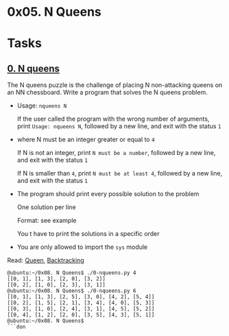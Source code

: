 # 0x05. N Queens


# Tasks

## [0. N queens](./0-nqueens.py)
The N queens puzzle is the challenge of placing N non-attacking queens on an NN chessboard. Write a program that solves the N queens problem.

* Usage: `nqueens N`

    If the user called the program with the wrong number of arguments, print `Usage: nqueens N`, followed by a new line, and exit with the status `1`
*  where N must be an integer greater or equal to `4`

    If N is not an integer, print `N must be a number`, followed by a new line, and exit with the status `1`

    If N is smaller than `4`, print `N must be at least 4`, followed by a new line, and exit with the status `1`
* The program should print every possible solution to the problem

    One solution per line
 
    Format: see example
 
    You t have to print the solutions in a specific order
* You are only allowed to import the `sys` module

Read: [Queen](https://en.wikipedia.org/wiki/Queen_%28chess%29), [Backtracking](https://en.wikipedia.org/wiki/Backtracking)
 
```
@ubuntu:~/0x08. N Queens$ ./0-nqueens.py 4
[[0, 1], [1, 3], [2, 0], [3, 2]]
[[0, 2], [1, 0], [2, 3], [3, 1]]
@ubuntu:~/0x08. N Queens$ ./0-nqueens.py 6
[[0, 1], [1, 3], [2, 5], [3, 0], [4, 2], [5, 4]]
[[0, 2], [1, 5], [2, 1], [3, 4], [4, 0], [5, 3]]
[[0, 3], [1, 0], [2, 4], [3, 1], [4, 5], [5, 2]]
[[0, 4], [1, 2], [2, 0], [3, 5], [4, 3], [5, 1]]
@ubuntu:~/0x08. N Queens$ 
```don